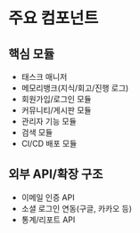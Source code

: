# 주요 컴포넌트

## 핵심 모듈

- 태스크 매니저
- 메모리뱅크(지식/회고/진행 로그)
- 회원가입/로그인 모듈
- 커뮤니티/게시판 모듈
- 관리자 기능 모듈
- 검색 모듈
- CI/CD 배포 모듈

## 외부 API/확장 구조

- 이메일 인증 API
- 소셜 로그인 연동(구글, 카카오 등)
- 통계/리포트 API
